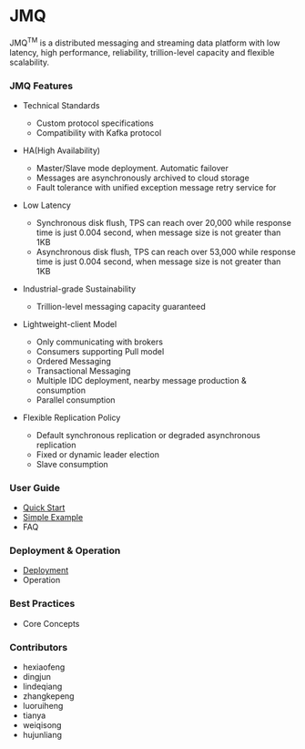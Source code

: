 JMQ
=================
JMQ<sup>TM</sup> is a distributed messaging and streaming data platform with low latency, high performance, reliability, trillion-level capacity and flexible scalability.


### JMQ Features ###
* Technical Standards
   - Custom protocol specifications
   - Compatibility with Kafka protocol
   
* HA(High Availability)
   - Master/Slave mode deployment. Automatic failover
   - Messages are asynchronously archived to cloud storage
   - Fault tolerance with unified exception message retry service for   

* Low Latency
   - Synchronous disk flush, TPS can reach over 20,000 while response time is just 0.004 second, when message size is not greater than 1KB
   - Asynchronous disk flush, TPS can reach over 53,000 while response time is just 0.004 second, when message size is not greater than 1KB
   
* Industrial-grade Sustainability
   - Trillion-level messaging capacity guaranteed
   
* Lightweight-client Model
   - Only communicating with brokers
   - Consumers supporting Pull model
   - Ordered Messaging
   - Transactional Messaging
   - Multiple IDC deployment, nearby message production & consumption
   - Parallel consumption
   
* Flexible Replication Policy
   - Default synchronous replication or degraded asynchronous replication
   - Fixed or dynamic leader election
   - Slave consumption


### User Guide ###
   -  [Quick Start](QuickStart.md)
   -  [Simple Example](QuickStart.md)
   -  FAQ

### Deployment & Operation ###
   - [Deployment](Deployment.md) 
   - Operation
   
### Best Practices ###
   - Core Concepts

### Contributors ###
   
   - hexiaofeng
   - dingjun
   - lindeqiang
   - zhangkepeng
   - luoruiheng
   - tianya
   - weiqisong
   - hujunliang
